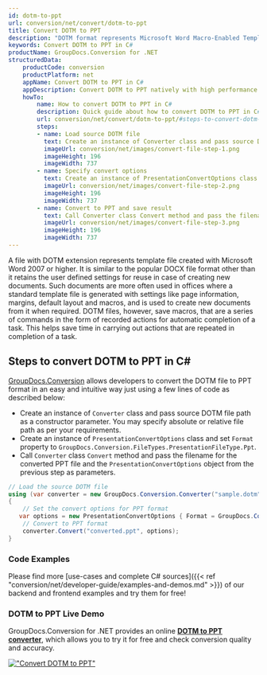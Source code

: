 ```yaml
---
id: dotm-to-ppt
url: conversion/net/convert/dotm-to-ppt
title: Convert DOTM to PPT
description: "DOTM format represents Microsoft Word Macro-Enabled Template with .dotm extension. Learn how to convert DOTM to PPT file programmatically in C# language using GroupDocs.Conversion for .NET library."
keywords: Convert DOTM to PPT in C#
productName: GroupDocs.Conversion for .NET
structuredData:
    productCode: conversion
    productPlatform: net
    appName: Convert DOTM to PPT in C#
    appDescription: Convert DOTM to PPT natively with high performance using C# language and server side GroupDocs.Conversion for .NET APIs, without the use of any software like Microsoft or Open Office.
    howTo:
        name: How to convert DOTM to PPT in C# 
        description: Quick guide about how to convert DOTM to PPT in C# with high performance and accuracy.
        url: conversion/net/convert/dotm-to-ppt/#steps-to-convert-dotm-to-ppt-in-c
        steps:
        - name: Load source DOTM file 
          text: Create an instance of Converter class and pass source DOTM file path as a constructor parameter. You may specify absolute or relative file path as per your requirements. 
          imageUrl: conversion/net/images/convert-file-step-1.png
          imageHeight: 196
          imageWidth: 737
        - name: Specify convert options 
          text: Create an instance of PresentationConvertOptions class.
          imageUrl: conversion/net/images/convert-file-step-2.png
          imageHeight: 196
          imageWidth: 737
        - name: Convert to PPT and save result 
          text: Call Converter class Convert method and pass the filename for the converted HTML file and the PresentationConvertOptions object from the previous step as parameters.
          imageUrl: conversion/net/images/convert-file-step-3.png
          imageHeight: 196
          imageWidth: 737
---
```


A file with DOTM extension represents template file created with Microsoft Word 2007 or higher. It is similar to the popular DOCX file format other than it retains the user defined settings for reuse in case of creating new documents. Such documents are more often used in offices where a standard template file is generated with settings like page information, margins, default layout and macros, and is used to create new documents from it when required. DOTM files, however, save macros, that are a series of commands in the form of recorded actions for automatic completion of a task. This helps save time in carrying out actions that are repeated in completion of a task.

## Steps to convert DOTM to PPT in C#

[GroupDocs.Conversion](https://products.groupdocs.com/conversion/net) allows developers to convert the DOTM file to PPT format in an easy and intuitive way just using a few lines of code as described below:

* Create an instance of `Converter` class and pass source DOTM file path as a constructor parameter. You may specify absolute or relative file path as per your requirements. 
* Create an instance of `PresentationConvertOptions` class and set `Format` property to `GroupDocs.Conversion.FileTypes.PresentationFileType.Ppt`.
* Call `Converter` class `Convert` method and pass the filename for the converted PPT file and the `PresentationConvertOptions` object from the previous step as parameters.

```csharp
// Load the source DOTM file
using (var converter = new GroupDocs.Conversion.Converter("sample.dotm"))
{
    // Set the convert options for PPT format
   var options = new PresentationConvertOptions { Format = GroupDocs.Conversion.FileTypes.PresentationFileType.Ppt };
    // Convert to PPT format
    converter.Convert("converted.ppt", options);
}
```

### Code Examples

Please find more [use-cases and complete C# sources]({{< ref "conversion/net/developer-guide/examples-and-demos.md" >}}) of our backend and frontend examples and try them for free!

### DOTM to PPT Live Demo

GroupDocs.Conversion for .NET provides an online [**DOTM to PPT converter**](https://products.groupdocs.app/conversion/dotm-to-ppt), which allows you to try it for free and check conversion quality and accuracy.

[!["Convert DOTM to PPT"](conversion/net/images/convert-to-ppt/convert-dotm-to-ppt.png)](https://products.groupdocs.app/conversion/dotm-to-ppt)